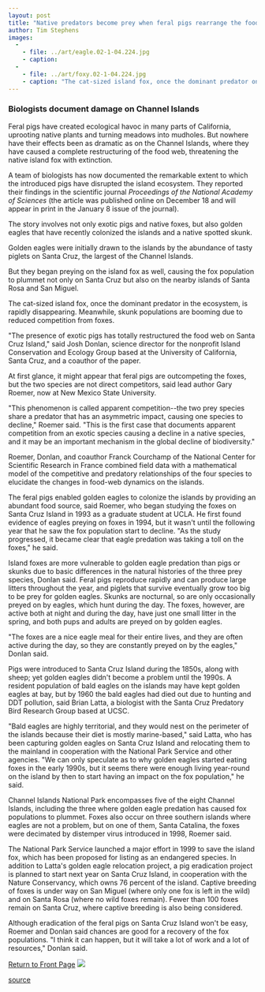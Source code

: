 ```yaml
---
layout: post
title: "Native predators become prey when feral pigs rearrange the food web"
author: Tim Stephens
images:
  -
    - file: ../art/eagle.02-1-04.224.jpg
    - caption: 
  -
    - file: ../art/foxy.02-1-04.224.jpg
    - caption: "The cat-sized island fox, once the dominant predator on the Channel Islands, is in danger of extinction on four of the Channel Islands. Golden eagles began preying on the island fox in the early 1990s. Photos: Gary Roemer"
---
```


### **Biologists document damage on Channel Islands**

Feral pigs have created ecological havoc in many parts of California, uprooting native plants and turning meadows into mudholes. But nowhere have their effects been as dramatic as on the Channel Islands, where they have caused a complete restructuring of the food web, threatening the native island fox with extinction.

A team of biologists has now documented the remarkable extent to which the introduced pigs have disrupted the island ecosystem. They reported their findings in the scientific journal _Proceedings of the National Academy of Sciences_ (the article was published online on December 18 and will appear in print in the January 8 issue of the journal).  
  
The story involves not only exotic pigs and native foxes, but also golden eagles that have recently colonized the islands and a native spotted skunk.

Golden eagles were initially drawn to the islands by the abundance of tasty piglets on Santa Cruz, the largest of the Channel Islands.

But they began preying on the island fox as well, causing the fox population to plummet not only on Santa Cruz but also on the nearby islands of Santa Rosa and San Miguel.

The cat-sized island fox, once the dominant predator in the ecosystem, is rapidly disappearing. Meanwhile, skunk populations are booming due to reduced competition from foxes.  
  
"The presence of exotic pigs has totally restructured the food web on Santa Cruz Island," said Josh Donlan, science director for the nonprofit Island Conservation and Ecology Group based at the University of California, Santa Cruz, and a coauthor of the paper.   
  
At first glance, it might appear that feral pigs are outcompeting the foxes, but the two species are not direct competitors, said lead author Gary Roemer, now at New Mexico State University.   
  
"This phenomenon is called apparent competition--the two prey species share a predator that has an asymmetric impact, causing one species to decline," Roemer said. "This is the first case that documents apparent competition from an exotic species causing a decline in a native species, and it may be an important mechanism in the global decline of biodiversity."  
  
Roemer, Donlan, and coauthor Franck Courchamp of the National Center for Scientific Research in France combined field data with a mathematical model of the competitive and predatory relationships of the four species to elucidate the changes in food-web dynamics on the islands.  
  
The feral pigs enabled golden eagles to colonize the islands by providing an abundant food source, said Roemer, who began studying the foxes on Santa Cruz Island in 1993 as a graduate student at UCLA. He first found evidence of eagles preying on foxes in 1994, but it wasn't until the following year that he saw the fox population start to decline. "As the study progressed, it became clear that eagle predation was taking a toll on the foxes," he said.  
  
Island foxes are more vulnerable to golden eagle predation than pigs or skunks due to basic differences in the natural histories of the three prey species, Donlan said. Feral pigs reproduce rapidly and can produce large litters throughout the year, and piglets that survive eventually grow too big to be prey for golden eagles. Skunks are nocturnal, so are only occasionally preyed on by eagles, which hunt during the day. The foxes, however, are active both at night and during the day, have just one small litter in the spring, and both pups and adults are preyed on by golden eagles.  
  
"The foxes are a nice eagle meal for their entire lives, and they are often active during the day, so they are constantly preyed on by the eagles," Donlan said.  
  
Pigs were introduced to Santa Cruz Island during the 1850s, along with sheep; yet golden eagles didn't become a problem until the 1990s. A resident population of bald eagles on the islands may have kept golden eagles at bay, but by 1960 the bald eagles had died out due to hunting and DDT pollution, said Brian Latta, a biologist with the Santa Cruz Predatory Bird Research Group based at UCSC.  
  
"Bald eagles are highly territorial, and they would nest on the perimeter of the islands because their diet is mostly marine-based," said Latta, who has been capturing golden eagles on Santa Cruz Island and relocating them to the mainland in cooperation with the National Park Service and other agencies. "We can only speculate as to why golden eagles started eating foxes in the early 1990s, but it seems there were enough living year-round on the island by then to start having an impact on the fox population," he said.  
  
Channel Islands National Park encompasses five of the eight Channel Islands, including the three where golden eagle predation has caused fox populations to plummet. Foxes also occur on three southern islands where eagles are not a problem, but on one of them, Santa Catalina, the foxes were decimated by distemper virus introduced in 1998, Roemer said.  
  
The National Park Service launched a major effort in 1999 to save the island fox, which has been proposed for listing as an endangered species. In addition to Latta's golden eagle relocation project, a pig eradication project is planned to start next year on Santa Cruz Island, in cooperation with the Nature Conservancy, which owns 76 percent of the island. Captive breeding of foxes is under way on San Miguel (where only one fox is left in the wild) and on Santa Rosa (where no wild foxes remain). Fewer than 100 foxes remain on Santa Cruz, where captive breeding is also being considered.  
  
Although eradication of the feral pigs on Santa Cruz Island won't be easy, Roemer and Donlan said chances are good for a recovery of the fox populations. "I think it can happen, but it will take a lot of work and a lot of resources," Donlan said.

  

[Return to Front Page][1] ![ ][2]

[1]: ../../index.html
[2]: ../../images/trans.gif

[source](http://www1.ucsc.edu/currents/01-02/01-07/foxes.html "Permalink to foxes")
